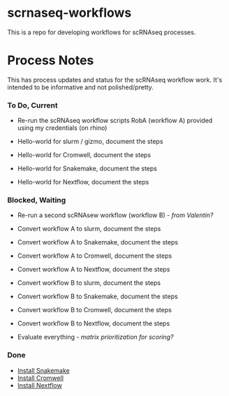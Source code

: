 # scrnaseq-workflows

This is a repo for developing workflows for scRNAseq processes. 


# Process Notes

This has process updates and status for the scRNAseq workflow work. It's intended to be informative and not polished/pretty.


### To Do, Current

* Re-run the scRNAseq workflow scripts RobA (workflow A) provided using my credentials (on rhino)

* Hello-world for slurm / gizmo, document the steps
* Hello-world for Cromwell, document the steps
* Hello-world for Snakemake, document the steps
* Hello-world for Nextflow, document the steps


### Blocked, Waiting

* Re-run a second scRNAsew workflow (workflow B) - *from Valentin?*

* Convert workflow A to slurm, document the steps
* Convert workflow A to Snakemake, document the steps
* Convert workflow A to Cromwell, document the steps
* Convert workflow A to Nextflow, document the steps

* Convert workflow B to slurm, document the steps
* Convert workflow B to Snakemake, document the steps
* Convert workflow B to Cromwell, document the steps
* Convert workflow B to Nextflow, document the steps

* Evaluate everything - *matrix prioritization for scoring?*


### Done


* [Install Snakemake](https://github.com/FredHutch/scrnaseq-workflows/blob/master/snakemake/Notes.md)
* [Install Cromwell](https://github.com/FredHutch/scrnaseq-workflows/blob/master/cromwell/Notes.md)
* [Install Nextflow](https://github.com/FredHutch/scrnaseq-workflows/tree/master/nextflow)
